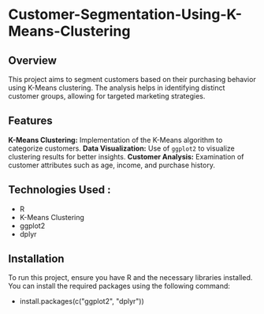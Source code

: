 # Customer-Segmentation-Using-K-Means-Clustering
## Overview
This project aims to segment customers based on their purchasing behavior using K-Means clustering. The analysis helps in identifying distinct customer groups, allowing for targeted marketing strategies.
## Features
**K-Means Clustering:** Implementation of the K-Means algorithm to categorize customers.
**Data Visualization:** Use of `ggplot2` to visualize clustering results for better insights.
**Customer Analysis:** Examination of customer attributes such as age, income, and purchase history.
## Technologies Used :
- R
- K-Means Clustering
- ggplot2
- dplyr
## Installation
To run this project, ensure you have R and the necessary libraries installed. You can install the required packages using the following command:
- install.packages(c("ggplot2", "dplyr"))
